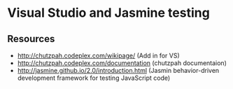 ﻿# Visual Studio and Jasmine testing

## Resources
* http://chutzpah.codeplex.com/wikipage/ (Add in for VS)
* http://chutzpah.codeplex.com/documentation (chutzpah documentaion)
* http://jasmine.github.io/2.0/introduction.html (Jasmin  behavior-driven development framework for testing JavaScript code)

